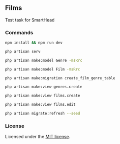 ## Films

Test task for SmartHead

### Commands

```bash
npm install && npm run dev
```

```bash
php artisan serv
```

```bash
php artisan make:model Genre -msRrc
```

```bash
php artisan make:model Film -msRrc
```

```bash
php artisan make:migration create_film_genre_table
```

```bash
php artisan make:view genres.create
```

```bash
php artisan make:view films.create
```

```bash
php artisan make:view films.edit
```

```bash
php artisan migrate:refresh --seed
```

### License

Licensed under the [MIT license](https://opensource.org/licenses/MIT).
